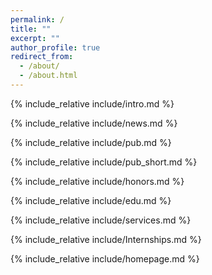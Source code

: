 ```yaml
---
permalink: /
title: ""
excerpt: ""
author_profile: true
redirect_from: 
  - /about/
  - /about.html
---
```


<span class='anchor' id='about-me'></span>

{% include_relative include/intro.md %}

{% include_relative include/news.md %}

{% include_relative include/pub.md %}

{% include_relative include/pub_short.md %}

{% include_relative include/honors.md %}

{% include_relative include/edu.md %}

{% include_relative include/services.md %}

{% include_relative include/Internships.md %}

{% include_relative include/homepage.md %}
